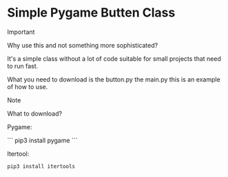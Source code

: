 # Simple Pygame Butten Class
> [!IMPORTANT]
> <p>Why use this and not something more sophisticated?</p>
> <p>It's a simple class without a lot of code suitable for small projects that need to run fast.</p>
> <p>What you need to download is the button.py the main.py this is an example of how to use.</p>

> [!NOTE]
> <p>What to download?</p>
> <p>Pygame: </p>
> ```
> pip3 install pygame
> ``` 
> <p>Itertool: </p>
>
> ```
> pip3 install itertools
> ```





